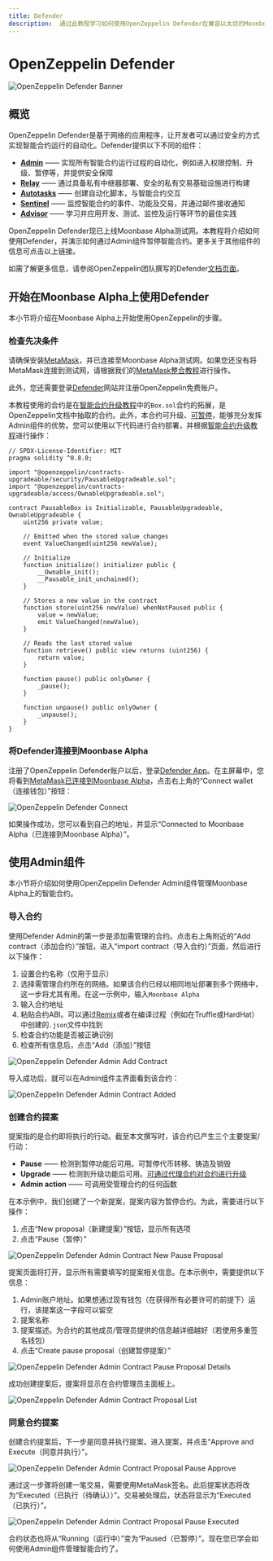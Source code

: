 ```yaml
---
title: Defender
description:  通过此教程学习如何使用OpenZeppelin Defender在兼容以太坊的Moonbeam上安全地管理智能合约
---
```


# OpenZeppelin Defender

![OpenZeppelin Defender Banner](/images/openzeppelin/ozdefender-banner.png)

## 概览

OpenZeppelin Defender是基于网络的应用程序，让开发者可以通过安全的方式实现智能合约运行的自动化。Defender提供以下不同的组件：

 - [**Admin**](https://docs.openzeppelin.com/defender/admin) —— 实现所有智能合约运行过程的自动化，例如进入权限控制、升级、暂停等，并提供安全保障
 - [**Relay**](https://docs.openzeppelin.com/defender/relay) —— 通过具备私有中继器部署、安全的私有交易基础设施进行构建
 - [**Autotasks**](https://docs.openzeppelin.com/defender/autotasks) —— 创建自动化脚本，与智能合约交互
 - [**Sentinel**](https://docs.openzeppelin.com/defender/sentinel) —— 监控智能合约的事件、功能及交易，并通过邮件接收通知
 - [**Advisor**](https://docs.openzeppelin.com/defender/advisor) —— 学习并应用开发、测试、监控及运行等环节的最佳实践

OpenZeppelin Defender现已上线Moonbase Alpha测试网。本教程将介绍如何使用Defender，并演示如何通过Admin组件暂停智能合约。更多关于其他组件的信息可点击以上链接。

如需了解更多信息，请参阅OpenZeppelin团队撰写的Defender[文档页面](https://docs.openzeppelin.com/defender/)。

## 开始在Moonbase Alpha上使用Defender

本小节将介绍在Moonbase Alpha上开始使用OpenZeppelin的步骤。

### 检查先决条件

请确保安装[MetaMask](https://metamask.io/)，并已连接至Moonbase Alpha测试网。如果您还没有将MetaMask连接到测试网，请根据我们的[MetaMask整合教程](/integrations/wallets/metamask/)进行操作。

此外，您还需要登录[Defender](https://defender.openzeppelin.com/)网站并注册OpenZeppelin免费账户。

本教程使用的合约是在[智能合约升级教程](https://docs.openzeppelin.com/learn/upgrading-smart-contracts)中的`Box.sol`合约的拓展，是OpenZeppelin文档中抽取的合约。此外，本合约可升级、[可暂停](https://docs.openzeppelin.com/contracts/4.x/api/security#Pausable)，能够充分发挥Admin组件的优势。您可以使用以下代码进行合约部署，并根据[智能合约升级教程](https://docs.openzeppelin.com/learn/upgrading-smart-contracts)进行操作：

```sol
// SPDX-License-Identifier: MIT
pragma solidity ^0.8.0;

import "@openzeppelin/contracts-upgradeable/security/PausableUpgradeable.sol";
import "@openzeppelin/contracts-upgradeable/access/OwnableUpgradeable.sol";

contract PausableBox is Initializable, PausableUpgradeable, OwnableUpgradeable {
    uint256 private value;
 
    // Emitted when the stored value changes
    event ValueChanged(uint256 newValue);

    // Initialize
    function initialize() initializer public {
        __Ownable_init();
        __Pausable_init_unchained();
    }
 
    // Stores a new value in the contract
    function store(uint256 newValue) whenNotPaused public {
        value = newValue;
        emit ValueChanged(newValue);
    }
 
    // Reads the last stored value
    function retrieve() public view returns (uint256) {
        return value;
    }
    
    function pause() public onlyOwner {
        _pause();
    }

    function unpause() public onlyOwner {
        _unpause();
    }
}
```

### 将Defender连接到Moonbase Alpha

注册了OpenZeppelin Defender账户以后，登录[Defender App](https://defender.openzeppelin.com/)。在主屏幕中，您将看到[MetaMask已连接到Moonbase Alpha](/getting-started/moonbase/metamask/)，点击右上角的“Connect wallet（连接钱包）”按钮：

![OpenZeppelin Defender Connect](/images/openzeppelin/ozdefender-images1.png)

如果操作成功，您可以看到自己的地址，并显示“Connected to Moonbase Alpha（已连接到Moonbase Alpha）”。

## 使用Admin组件

本小节将介绍如何使用OpenZeppelin Defender Admin组件管理Moonbase Alpha上的智能合约。

### 导入合约

使用Defender Admin的第一步是添加需管理的合约。点击右上角附近的“Add contract（添加合约）”按钮，进入“import contract（导入合约）”页面，然后进行以下操作：

 1. 设置合约名称（仅用于显示）
 2. 选择需管理合约所在的网络。如果该合约已经以相同地址部署到多个网络中，这一步将尤其有用。在这一示例中，输入`Moonbase Alpha`
 3. 输入合约地址
 4. 粘贴合约ABI。可以通过[Remix](/integrations/remix/)或者在编译过程（例如在Truffle或HardHat）中创建的`.json`文件中找到
 5. 检查合约功能是否被正确识别
 6. 检查所有信息后，点击“Add（添加）”按钮

![OpenZeppelin Defender Admin Add Contract](/images/openzeppelin/ozdefender-images2.png)

导入成功后，就可以在Admin组件主界面看到该合约：

![OpenZeppelin Defender Admin Contract Added](/images/openzeppelin/ozdefender-images3.png)

### 创建合约提案

提案指的是合约即将执行的行动。截至本文撰写时，该合约已产生三个主要提案/行动：

- **Pause** —— 检测到暂停功能后可用。可暂停代币转移、铸造及销毁
- **Upgrade** —— 检测到升级功能后可用。[可通过代理合约对合约进行升级](https://docs.openzeppelin.com/learn/upgrading-smart-contracts)
- **Admin action** —— 可调用受管理合约的任何函数

在本示例中，我们创建了一个新提案，提案内容为暂停合约。为此，需要进行以下操作：

 1. 点击“New proposal（新建提案）”按钮，显示所有选项
 2. 点击“Pause（暂停）”

![OpenZeppelin Defender Admin Contract New Pause Proposal](/images/openzeppelin/ozdefender-images4.png)

提案页面将打开，显示所有需要填写的提案相关信息。在本示例中，需要提供以下信息：

 1. Admin账户地址。如果想通过现有钱包（在获得所有必要许可的前提下）运行，该提案这一字段可以留空
 2. 提案名称
 3. 提案描述。为合约的其他成员/管理员提供的信息越详细越好（若使用多重签名钱包）
 4. 点击“Create pause proposal（创建暂停提案）”

![OpenZeppelin Defender Admin Contract Pause Proposal Details](/images/openzeppelin/ozdefender-images5.png)

成功创建提案后，提案将显示在合约管理员主面板上。

![OpenZeppelin Defender Admin Contract Proposal List](/images/openzeppelin/ozdefender-images6.png)

### 同意合约提案

创建合约提案后，下一步是同意并执行提案。进入提案，并点击“Approve and Execute（同意并执行）”。

![OpenZeppelin Defender Admin Contract Proposal Pause Approve](/images/openzeppelin/ozdefender-images7.png)


通过这一步骤将创建一笔交易，需要使用MetaMask签名。此后提案状态将改为“Executed（已执行（待确认））”。交易被处理后，状态将显示为“Executed（已执行）”。

![OpenZeppelin Defender Admin Contract Proposal Pause Executed](/images/openzeppelin/ozdefender-images8.png)

合约状态也将从“Running（运行中）”变为“Paused（已暂停）”。现在您已学会如何使用Admin组件管理智能合约了。

